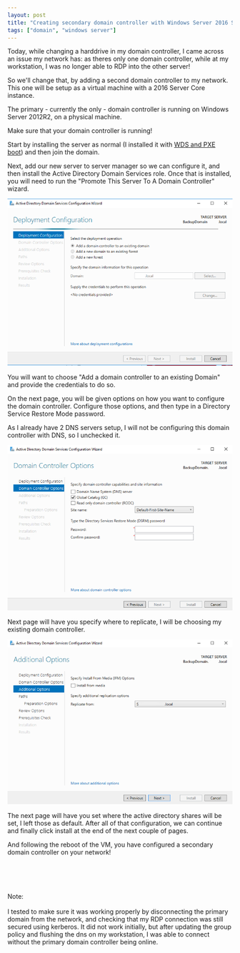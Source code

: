 ```yaml
---
layout: post
title: "Creating secondary domain controller with Windows Server 2016 Server Core"
tags: ["domain", "windows server"]
---
```


Today, while changing a harddrive in my domain controller, I came across an issue my network has: as theres only one domain controller, while at my workstation, I was no longer able to RDP into the other server!

So we'll change that, by adding a second domain controller to my network. This one will be setup as a virtual machine with a 2016 Server Core instance.

The primary - currently the only - domain controller is running on Windows Server 2012R2, on a physical machine.

Make sure that your domain controller is running!


Start by installing the server as normal (I installed it with [WDS and PXE boot](/2020/07/02/WindowsDeploymentServer.html)) and then join the domain.

Next, add our new server to server manager so we can configure it, and then install the Active Directory Domain Services role. Once that is installed, you will need to run the "Promote This Server To A Domain Controller" wizard.

![Promote to Domain Controller](/assets/images/2020-07-06-SecondDomain/1.png)

You will want to choose "Add a domain controller to an existing Domain" and provide the credentials to do so.


On the next page, you will be given options on how you want to configure the domain controller. Configure those options, and then type in a Directory Service Restore Mode password.

As I already have 2 DNS servers setup, I will not be configuring this domain controller with DNS, so I unchecked it.

![Choose domain options](/assets/images/2020-07-06-SecondDomain/2.png)

Next page will have you specify where to replicate, I will be choosing my existing domain controller.

![Choose where to replicate from](/assets/images/2020-07-06-SecondDomain/3.png)


The next page will have you set where the active directory shares will be set, I left those as default. After all of that configuration, we can continue and finally click install at the end of the next couple of pages.


And following the reboot of the VM, you have configured a secondary domain controller on your network!





<br /><br /><br /><br />Note:<br /><br />
I tested to make sure it was working properly by disconnecting the primary domain from the network, and checking that my RDP connection was still secured using kerberos. It did not work initially, but after updating the group policy and flushing the dns on my workstation, I was able to connect without the primary domain controller being online.